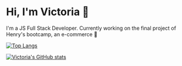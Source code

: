 # Hi, I'm Victoria 👋

I'm a JS Full Stack Developer. Currently working on the final project of Henry's bootcamp, an e-commerce 🚀

[![Top Langs](https://github-readme-stats.vercel.app/api/top-langs/?username=viccoronado&layout=compact)](https://github.com/viccoronado/github-readme-stats)

[![Victoria's GitHub stats](https://github-readme-stats.vercel.app/api?username=viccoronado&show_icons=true&theme=omni)](https://github.com/viccoronado/github-readme-stats)
